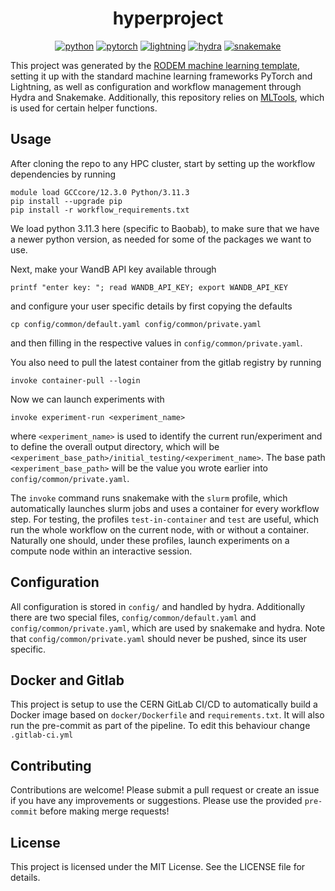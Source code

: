 <div align="center">

# hyperproject

[![python](https://img.shields.io/badge/-Python_3.11-3776AB?logo=python&logoColor=white)](https://www.python.org/)
[![pytorch](https://img.shields.io/badge/-PyTorch_2.1-EE4C2C?logo=pytorch&logoColor=white)](https://pytorch.org/)
[![lightning](https://img.shields.io/badge/-Lightning_2.1-792EE5?logo=lightning&logoColor=white)](https://lightning.ai/)
[![hydra](https://img.shields.io/badge/-Hydra_1.3-89b8cd&logoColor=white)](https://hydra.cc/)
[![snakemake](https://img.shields.io/badge/-Snakemake_7.32.4-039475)](https://snakemake.readthedocs.io/)
</div>

This project was generated by the
[RODEM machine learning template](https://gitlab.cern.ch/rodem/projects/projecttemplate/),
setting it up with the standard machine learning frameworks PyTorch and
Lightning, as well as configuration and workflow management through Hydra and
Snakemake.
Additionally, this repository relies on
[MLTools](https://gitlab.cern.ch/mleigh/mltools/), which is used for certain
helper functions.

## Usage

After cloning the repo to any HPC cluster, start by setting up the workflow
dependencies by running
```
module load GCCcore/12.3.0 Python/3.11.3
pip install --upgrade pip
pip install -r workflow_requirements.txt
```
We load python 3.11.3 here (specific to Baobab), to make sure that we have
a newer python version, as needed for some of the packages we want to use.

Next, make your WandB API key available through
```
printf "enter key: "; read WANDB_API_KEY; export WANDB_API_KEY
```
and configure your user specific details by first copying the defaults
```
cp config/common/default.yaml config/common/private.yaml
```
and then filling in the respective values in `config/common/private.yaml`.

You also need to pull the latest container from the gitlab registry by running
```
invoke container-pull --login
```

Now we can launch experiments with
```
invoke experiment-run <experiment_name>
```
where `<experiment_name>` is used to identify the current run/experiment and to define
the overall output directory, which will be
`<experiment_base_path>/initial_testing/<experiment_name>`.
The base path `<experiment_base_path>` will be the value you wrote earlier into
`config/common/private.yaml`.

The `invoke` command runs snakemake with the `slurm` profile, which
automatically launches slurm jobs and uses a container for every workflow step.
For testing, the profiles `test-in-container` and `test` are useful, which run
the whole workflow on the current node, with or without a container.
Naturally one should, under these profiles, launch experiments on a compute node
within an interactive session.

## Configuration

All configuration is stored in `config/` and handled by hydra.
Additionally there are two special files, `config/common/default.yaml`
and `config/common/private.yaml`, which are used by snakemake and hydra.
Note that `config/common/private.yaml` should never be pushed, since its user specific.

## Docker and Gitlab

This project is setup to use the CERN GitLab CI/CD to automatically
build a Docker image based on `docker/Dockerfile` and `requirements.txt`.
It will also run the pre-commit as part of the pipeline.
To edit this behaviour change `.gitlab-ci.yml`

## Contributing

Contributions are welcome! Please submit a pull request or create an issue if
you have any improvements or suggestions.
Please use the provided `pre-commit` before making merge requests!

## License

This project is licensed under the MIT License. See the LICENSE file for details.
